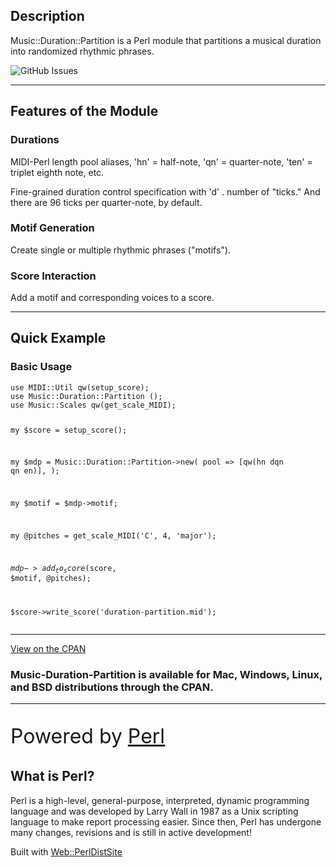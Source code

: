 <div class="text-center">
  <h2 class="display-1">Description</h2>
  <p class="lead">Music::Duration::Partition is a Perl module that partitions a musical duration into randomized rhythmic phrases.</p>
  <p class="pt-5">
    <img alt="GitHub Issues" src="https://img.shields.io/github/issues/ology/Music-Duration-Partition" title="GitHub Issues">
  </p>
</div>

----

<div class="text-center">
  <h2 class="display-1">Features of the Module</h2>
  <h3>Durations</h3>
  <p>MIDI-Perl length pool aliases, 'hn' = half-note, 'qn' = quarter-note, 'ten' = triplet eighth note, etc.</p>
  <p>Fine-grained duration control specification with 'd' . number of "ticks." And there are 96 ticks per quarter-note, by default.</p>
  <h3>Motif Generation</h3>
  <p>Create single or multiple rhythmic phrases ("motifs").</p>
  <h3>Score Interaction</h3>
  <p>Add a motif and corresponding voices to a score.</p>
</div>

----

<h2 class="display-1 text-center pb-3">Quick Example</h2>

<div class="row">
  <div class="col-lg-6">
    <h3>Basic Usage</h3>
    <pre><code>use MIDI::Util qw(setup_score);
use Music::Duration::Partition ();
use Music::Scales qw(get_scale_MIDI);

my $score = setup_score();

my $mdp = Music::Duration::Partition->new(
    pool => [qw(hn dqn qn en)],
);

my $motif = $mdp->motif;

my @pitches = get_scale_MIDI('C', 4, 'major');

$mdp->add_to_score($score, $motif, \@pitches);

$score->write_score('duration-partition.mid');</code></pre>
  </div>
</div>

----

<div class="row">
  <div class="col-12 col-lg-6">
    <p><a class="btn btn-primary btn-lg" href="https://metacpan.org/dist/Music-Duration-Partition"><i class="fa-solid fa-download"></i> View on the CPAN</a></p>
  </div>
  <div class="col-12 col-lg-6">
    <h3>Music-Duration-Partition is available for Mac, Windows, Linux, and BSD distributions through the CPAN.</h3>
  </div>
</div>

----

<div class="text-center w-lg-75 w-xl-50 mx-auto">
  <p style="font-size:2rem">Powered by <a class="text-decoration:none" href="http://www.perl.org/">Perl</a></p>
  <h2 class="h4">What is Perl?</h2>
  <p>Perl is a high-level, general-purpose, interpreted, dynamic programming language and was developed by Larry Wall in 1987 as a Unix scripting language to make report processing easier. Since then, Perl has undergone many changes, revisions and is still in active development!</p>
  <p>Built with <a class="text-decoration:none" href="https://metacpan.org/dist/Web-PerlDistSite">Web::PerlDistSite</a></p>
</div>

